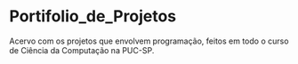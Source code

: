 # Portifolio_de_Projetos
Acervo com os projetos que envolvem programação, feitos em todo o curso de Ciência da Computação na PUC-SP.
